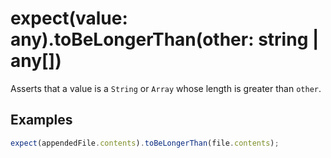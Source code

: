 # expect(value: any).toBeLongerThan(other: string | any[])

Asserts that a value is a `String` or `Array` whose length is greater than `other`.

## Examples

```js
expect(appendedFile.contents).toBeLongerThan(file.contents);
```
